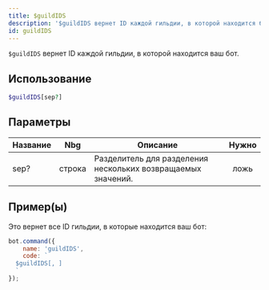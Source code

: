```yaml
---
title: $guildIDS
description: '$guildIDS вернет ID каждой гильдии, в которой находится бот.'
id: guildIDS
---
```


`$guildIDS` вернет ID каждой гильдии, в которой находится ваш бот.

## Использование

```php
$guildIDS[sep?]
```

## Параметры

| Название | Nbg    | Описание                                                     | Нужно |
| -------- | ------ | ------------------------------------------------------------ |:-----:|
| sep?     | строка | Разделитель для разделения нескольких возвращаемых значений. | ложь  |

## Пример(ы)

Это вернет все ID гильдии, в которые находится ваш бот:

```javascript
bot.command({
    name: 'guildIDS',
    code: `
  $guildIDS[, ]
  `
});
```
